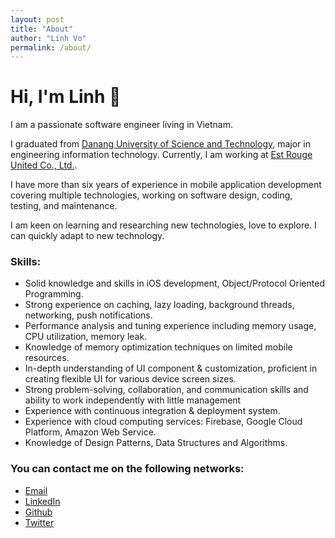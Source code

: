 ```yaml
---
layout: post
title: "About"
author: "Linh Vo"
permalink: /about/
---
```


# Hi, I'm Linh 👋

I am a passionate software engineer living in Vietnam.

I graduated from [Danang University of Science and Technology](https://vi.wikipedia.org/wiki/Trường_Đại_học_Bách_khoa,_Đại_học_Đà_Nẵng), major in engineering information technology. Currently, I am working at [Est Rouge United Co., Ltd.](https://est-rouge.com/). 

I have more than six years of experience in mobile application development covering multiple technologies, working on software design, coding, testing, and maintenance.

I am keen on learning and researching new technologies, love to explore. I can quickly adapt to new technology.

### Skills:

- Solid knowledge and skills in iOS development, Object/Protocol Oriented Programming.
- Strong experience on caching, lazy loading, background threads, networking, push notifications.
- Performance analysis and tuning experience including memory usage, CPU utilization, memory leak.
- Knowledge of memory optimization techniques on limited mobile resources.
- In-depth understanding of UI component & customization, proficient in creating flexible UI for various
device screen sizes.
- Strong problem-solving, collaboration, and communication skills and ability to work independently
with little management
- Experience with continuous integration & deployment system.
- Experience with cloud computing services: Firebase, Google Cloud Platform, Amazon Web Service.
- Knowledge of Design Patterns, Data Structures and Algorithms.

### You can contact me on the following networks:

- [Email](mailto:duylinh158@gmail.com)
- [LinkedIn](https://linkedin.com/in/duylinh158)
- [Github](https://github.com/dlsolution)
- [Twitter](https://twitter.com/duylinh158)
